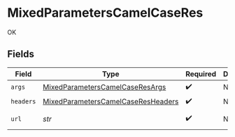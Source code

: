 # MixedParametersCamelCaseRes

OK


## Fields

| Field                                                                                               | Type                                                                                                | Required                                                                                            | Description                                                                                         | Example                                                                                             |
| --------------------------------------------------------------------------------------------------- | --------------------------------------------------------------------------------------------------- | --------------------------------------------------------------------------------------------------- | --------------------------------------------------------------------------------------------------- | --------------------------------------------------------------------------------------------------- |
| `args`                                                                                              | [MixedParametersCamelCaseResArgs](../../models/operations/mixedparameterscamelcaseresargs.md)       | :heavy_check_mark:                                                                                  | N/A                                                                                                 |                                                                                                     |
| `headers`                                                                                           | [MixedParametersCamelCaseResHeaders](../../models/operations/mixedparameterscamelcaseresheaders.md) | :heavy_check_mark:                                                                                  | N/A                                                                                                 |                                                                                                     |
| `url`                                                                                               | *str*                                                                                               | :heavy_check_mark:                                                                                  | N/A                                                                                                 | http://localhost:35123/anything/mixedParams/path/pathValue/camelcase?query_string_param=queryValue  |